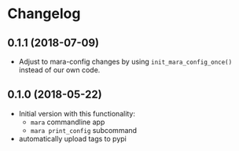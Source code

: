 # Changelog

## 0.1.1 (2018-07-09)

- Adjust to mara-config changes by using
  `init_mara_config_once()` instead of our own code.


## 0.1.0 (2018-05-22)

- Initial version with this functionality:
  - `mara` commandline app
  - `mara print_config` subcommand
- automatically upload tags to pypi

